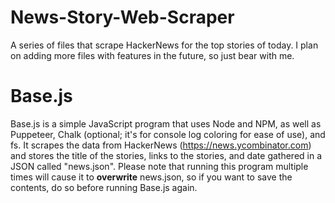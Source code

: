 # News-Story-Web-Scraper
A series of files that scrape HackerNews for the top stories of today.
I plan on adding more files with features in the future, so just bear with me.

# Base.js
Base.js is a simple JavaScript program that uses Node and NPM, as well as Puppeteer, Chalk (optional; it's for console log coloring for ease of use), and fs. It scrapes the data from HackerNews (https://news.ycombinator.com) and stores the title of the stories, links to the stories, and date gathered in a JSON called "news.json". Please note that running this program multiple times will cause it to **overwrite** news.json, so if you want to save the contents, do so before running Base.js again.
